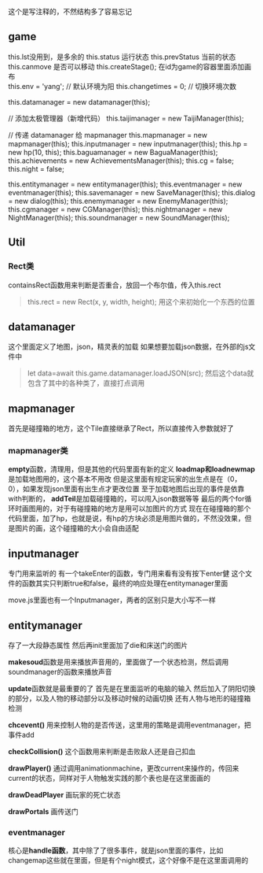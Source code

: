 这个是写注释的，不然结构多了容易忘记

## game
this.lst没用到，是多余的
this.status 运行状态
this.prevStatus 当前的状态
this.canmove 是否可以移动
this.createStage(); 在id为game的容器里面添加画布  
this.env = 'yang'; // 默认环境为阳
this.changetimes = 0; // 切换环境次数

this.datamanager = new datamanager(this);

// 添加太极管理器（新增代码）
this.taijimanager = new TaijiManager(this);

// 传递 datamanager 给 mapmanager
this.mapmanager = new mapmanager(this);
this.inputmanager = new inputmanager(this);
this.hp = new hp(10, this);
this.baguamanager = new BaguaManager(this);
this.achievements = new AchievementsManager(this);
this.cg = false;
this.night = false;

this.entitymanager = new entitymanager(this);
this.eventmanager = new eventmanager(this);
this.savemanager = new SaveManager(this);
this.dialog = new dialog(this);
this.enemymanager = new EnemyManager(this);
this.cgmanager = new CGManager(this);
this.nightmanager = new NightManager(this);
this.soundmanager = new SoundManager(this);


## Util
### Rect类
containsRect函数用来判断是否重合，放回一个布尔值，传入this.rect
> this.rect = new Rect(x, y, width, height);
用这个来初始化一个东西的位置

## datamanager
这个里面定义了地图，json，精灵表的加载
如果想要加载json数据，在外部的js文件中
> let data=await this.game.datamanager.loadJSON(src);
然后这个data就包含了其中的各种类了，直接打点调用


## mapmanager
首先是碰撞箱的地方，这个Tile直接继承了Rect，所以直接传入参数就好了

### mapmanager类
**empty**函数，清理用，但是其他的代码里面有新的定义
**loadmap和loadnewmap**是加载地图用的，这个基本不用改
但是这里面有规定玩家的出生点是在（0，0），如果发现json里面有出生点才更改位置
至于加载地图后出现的事件是依靠with判断的，
**addTeil**是加载碰撞箱的，可以闯入json数据等等
最后的两个for循环时画图用的，对于有碰撞箱的地方是用可以加图片的方式
现在在碰撞箱的那个代码里面，加了hp，也就是说，有hp的方块必须是用图片做的，不然没效果，但是图片的画，这个碰撞箱的大小会自由适配

## inputmanager
专门用来监听的
有一个takeEnter的函数，专门用来看有没有按下enter健
这个文件的函数其实只判断true和false，最终的响应处理在entitymanager里面

move.js里面也有一个Inputmanager，两者的区别只是大小写不一样

## entitymanager
存了一大段静态属性
然后再init里面加了die和床送门的图片

**makesoud**函数是用来播放声音用的，里面做了一个状态检测，然后调用soundmanager的函数来播放声音

**update**函数就是最重要的了
首先是在里面监听的电脑的输入
然后加入了阴阳切换的部分，以及人物的移动部分以及移动时候的动画切换
还有人物与地形的碰撞箱检测

**chcevent()** 用来控制人物的是否传送，这里用的策略是调用eventmanager，把事件add

**checkCollision()** 这个函数用来判断是击败敌人还是自己扣血

**drawPlayer()** 通过调用animationmachine，更改current来操作的，传回来current的状态，同样对于人物触发实践的那个表也是在这里面画的

**drawDeadPlayer** 画玩家的死亡状态

**drawPortals** 画传送门


### eventmanager
核心是**handle函数**，其中除了了很多事件，就是json里面的事件，比如changemap这些就在里面，但是有个night模式，这个好像不是在这里面调用的